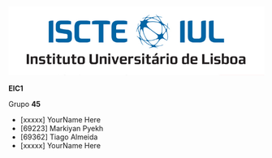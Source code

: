 ![alt text](/Logo.jpg)


**EIC1**

Grupo **45**

- [xxxxx] YourName Here
- [69223] Markiyan Pyekh 
- [69362] Tiago Almeida 
- [xxxxx] YourName Here 


